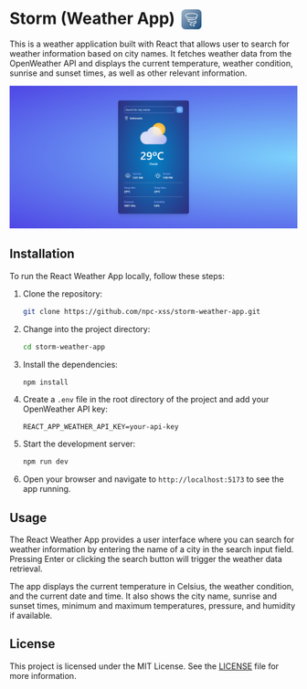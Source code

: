 # Storm (Weather App) <img src="public/logos/storm.svg" alt="App Logo" width="35" height="35" style="margin-bottom: -9px; margin-left:5px">

This is a weather application built with React that allows user to search for weather information based on city names. It fetches weather data from the OpenWeather API and displays the current temperature, weather condition, sunrise and sunset times, as well as other relevant information.

![Alt text](public/readme/storm-screenshot.png)

## Installation

To run the React Weather App locally, follow these steps:

1. Clone the repository:

   ```bash
   git clone https://github.com/npc-xss/storm-weather-app.git
   ```

2. Change into the project directory:

   ```bash
   cd storm-weather-app
   ```

3. Install the dependencies:

   ```bash
   npm install
   ```

4. Create a `.env` file in the root directory of the project and add your OpenWeather API key:

   ```plaintext
   REACT_APP_WEATHER_API_KEY=your-api-key
   ```

5. Start the development server:

   ```bash
   npm run dev
   ```

6. Open your browser and navigate to `http://localhost:5173` to see the app running.

## Usage

The React Weather App provides a user interface where you can search for weather information by entering the name of a city in the search input field. Pressing Enter or clicking the search button will trigger the weather data retrieval.

The app displays the current temperature in Celsius, the weather condition, and the current date and time. It also shows the city name, sunrise and sunset times, minimum and maximum temperatures, pressure, and humidity if available.

## License

This project is licensed under the MIT License. See the [LICENSE](LICENSE) file for more information.
